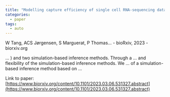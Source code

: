 ```yaml
---
title: "Modelling capture efficiency of single cell RNA-sequencing data improves inference of transcriptome-wide burst kinetics"
categories:
  - paper
tags:
  - auto
---
```

W Tang, ACS Jørgensen, S Marguerat, P Thomas… - bioRxiv, 2023 - biorxiv.org

… ) and two simulation-based inference methods. Through a … and flexibility of the simulation-based inference methods. We … of a simulation-based inference method based on …

Link to paper: [https://www.biorxiv.org/content/10.1101/2023.03.06.531327.abstract](https://www.biorxiv.org/content/10.1101/2023.03.06.531327.abstract)
